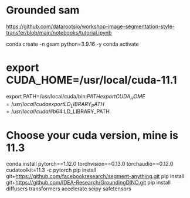 # Grounded sam 
https://github.com/datarootsio/workshop-image-segmentation-style-transfer/blob/main/notebooks/tutorial.ipynb

conda create -n gsam python=3.9.16 -y
conda activate 
# export CUDA_HOME=/usr/local/cuda-11.1 
export PATH=/usr/local/cuda/bin:$PATH
export CUDA_HOME=/usr/local/cuda
export LD_LIBRARY_PATH=/usr/local/cuda/lib64:$LD_LIBRARY_PATH
# Choose your cuda version, mine is 11.3
conda install pytorch==1.12.0 torchvision==0.13.0 torchaudio==0.12.0 cudatoolkit=11.3 -c pytorch 
pip install git+https://github.com/facebookresearch/segment-anything.git
pip install git+https://github.com/IDEA-Research/GroundingDINO.git
pip install diffusers transformers accelerate scipy safetensors